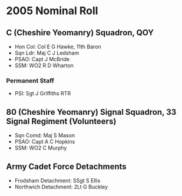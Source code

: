 # 2005 Nominal Roll

## C (Cheshire Yeomanry) Squadron, QOY

* Hon Col: Col E G Hawke, 11th Baron
* Sqn Ldr: Maj C J Ledsham
* PSAO: Capt J McBride
* SSM: WO2 R D Wharton

### Permanent Staff

* PSI: Sgt J Griffiths RTR

## 80 (Cheshire Yeomanry) Signal Squadron, 33 Signal Regiment (Volunteers)

* Sqn Comd: Maj S Mason
* PSAO: Capt A C Hopkins
* SSM: WO2 C Murphy

## Army Cadet Force Detachments

* Frodsham Detachment: SSgt S Ellis
* Northwich Detachment: 2Lt G Buckley
